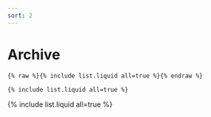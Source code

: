 ```yaml
---
sort: 2
---
```


# Archive


```
{% raw %}{% include list.liquid all=true %}{% endraw %}

{% include list.liquid all=true %}
```

{% include list.liquid all=true %}
